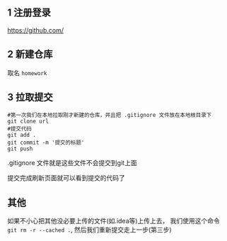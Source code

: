 ## 1 注册登录
<https://github.com/>
## 2 新建仓库
取名 `homework`
## 3 拉取提交
```shell script
#第一次我们在本地拉取刚才新建的仓库，并且把 .gitignore 文件放在本地根目录下
git clone url
#提交代码
git add .
git commit -m '提交的标题'
git push 
```
.gitignore 文件就是这些文件不会提交到git上面

 提交完成刷新页面就可以看到提交的代码了

## 其他
如果不小心把其他没必要上传的文件(如.idea等)上传上去，
我们使用这个命令 `git rm -r --cached .`,
然后我们重新提交走上一步(第三步)
